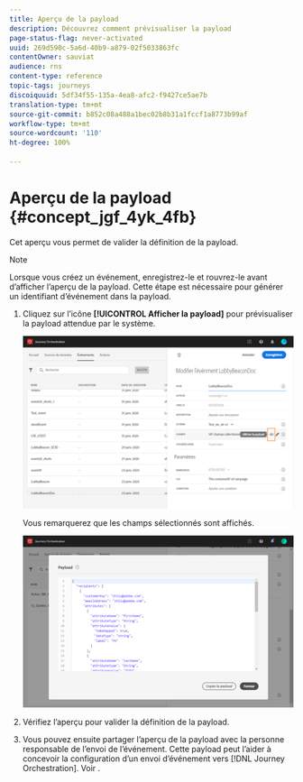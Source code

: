 ```yaml
---
title: Aperçu de la payload
description: Découvrez comment prévisualiser la payload
page-status-flag: never-activated
uuid: 269d590c-5a6d-40b9-a879-02f5033863fc
contentOwner: sauviat
audience: rns
content-type: reference
topic-tags: journeys
discoiquuid: 5df34f55-135a-4ea8-afc2-f9427ce5ae7b
translation-type: tm+mt
source-git-commit: b852c08a488a1bec02b8b31a1fccf1a8773b99af
workflow-type: tm+mt
source-wordcount: '110'
ht-degree: 100%

---
```




# Aperçu de la payload {#concept_jgf_4yk_4fb}

Cet aperçu vous permet de valider la définition de la payload.

>[!NOTE]
>
>Lorsque vous créez un événement, enregistrez-le et rouvrez-le avant d’afficher l’aperçu de la payload. Cette étape est nécessaire pour générer un identifiant d’événement dans la payload.

1. Cliquez sur l’icône **[!UICONTROL Afficher la payload]** pour prévisualiser la payload attendue par le système.

   ![](../assets/journey13.png)

   Vous remarquerez que les champs sélectionnés sont affichés.

   ![](../assets/journey14.png)

1. Vérifiez l’aperçu pour valider la définition de la payload.

1. Vous pouvez ensuite partager l’aperçu de la payload avec la personne responsable de l’envoi de l’événement. Cette payload peut l’aider à concevoir la configuration d’un envoi d’événement vers [!DNL Journey Orchestration]. Voir [](../event/additional-steps-to-send-events-to-journey-orchestration.md).

